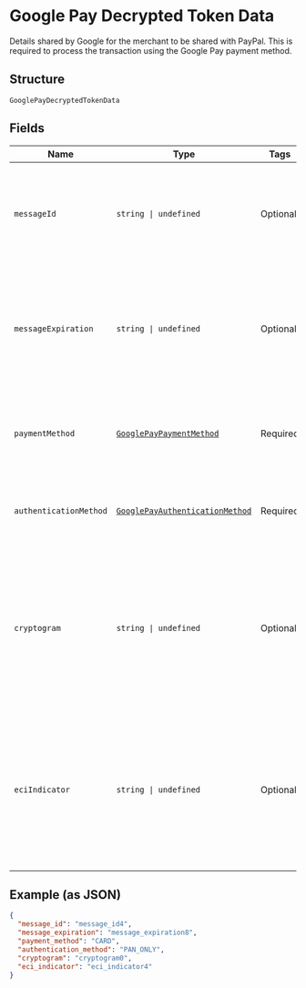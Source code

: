 
# Google Pay Decrypted Token Data

Details shared by Google for the merchant to be shared with PayPal. This is required to process the transaction using the Google Pay payment method.

## Structure

`GooglePayDecryptedTokenData`

## Fields

| Name | Type | Tags | Description |
|  --- | --- | --- | --- |
| `messageId` | `string \| undefined` | Optional | A unique ID that identifies the message in case it needs to be revoked or located at a later time.<br>**Constraints**: *Minimum Length*: `1`, *Maximum Length*: `250`, *Pattern*: `^.*$` |
| `messageExpiration` | `string \| undefined` | Optional | Date and time at which the message expires as UTC milliseconds since epoch. Integrators should reject any message that's expired.<br>**Constraints**: *Minimum Length*: `13`, *Maximum Length*: `13`, *Pattern*: `\d{13}` |
| `paymentMethod` | [`GooglePayPaymentMethod`](../../doc/models/google-pay-payment-method.md) | Required | The type of the payment credential. Currently, only CARD is supported.<br>**Constraints**: *Minimum Length*: `4`, *Maximum Length*: `4` |
| `authenticationMethod` | [`GooglePayAuthenticationMethod`](../../doc/models/google-pay-authentication-method.md) | Required | Authentication Method which is used for the card transaction.<br>**Constraints**: *Minimum Length*: `1`, *Maximum Length*: `50` |
| `cryptogram` | `string \| undefined` | Optional | Base-64 cryptographic identifier used by card schemes to validate the token verification result. This is a conditionally required field if authentication_method is CRYPTOGRAM_3DS.<br>**Constraints**: *Minimum Length*: `1`, *Maximum Length*: `2000` |
| `eciIndicator` | `string \| undefined` | Optional | Electronic Commerce Indicator may not always be present. It is only returned for tokens on the Visa card network. This value is passed through in the payment authorization request.<br>**Constraints**: *Minimum Length*: `1`, *Maximum Length*: `256`, *Pattern*: `^.*$` |

## Example (as JSON)

```json
{
  "message_id": "message_id4",
  "message_expiration": "message_expiration8",
  "payment_method": "CARD",
  "authentication_method": "PAN_ONLY",
  "cryptogram": "cryptogram0",
  "eci_indicator": "eci_indicator4"
}
```

